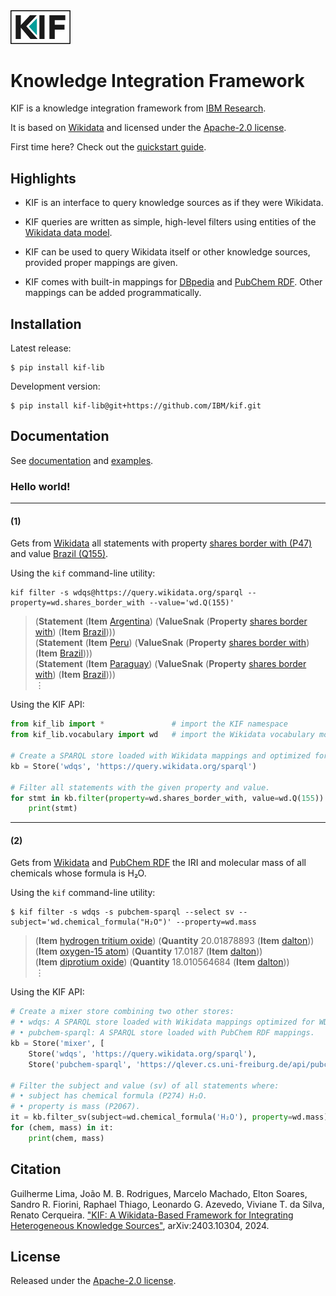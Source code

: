 <img src="https://raw.githubusercontent.com/IBM/kif/refs/heads/main/docs/_static/kif-boxed.svg" width="96">

# Knowledge Integration Framework

KIF is a knowledge integration framework from [IBM Research](https://research.ibm.com/).

It is based on [Wikidata](https://www.wikidata.org/) and licensed
under the [Apache-2.0 license](./LICENSE).

First time here? Check out the [quickstart
guide](https://ibm.github.io/kif/quickstart.html).

## Highlights

* KIF is an interface to query knowledge sources as if they were Wikidata.

* KIF queries are written as simple, high-level filters using entities of the
  [Wikidata data model](https://www.wikidata.org/wiki/Wikidata:Data_model).

* KIF can be used to query Wikidata itself or other knowledge sources,
  provided proper mappings are given.

* KIF comes with built-in mappings for [DBpedia](https://www.dbpedia.org/)
  and [PubChem RDF](https://pubchem.ncbi.nlm.nih.gov/docs/rdf).  Other
  mappings can be added programmatically.

## Installation

Latest release:

```shell
$ pip install kif-lib
```

Development version:
```shell
$ pip install kif-lib@git+https://github.com/IBM/kif.git
```

## Documentation

See [documentation](https://ibm.github.io/kif/) and [examples](./examples).

### Hello world!

<hr/>

#### (1)

Gets from [Wikidata](https://www.wikidata.org/) all statements with property [shares border with (P47)](http://www.wikidata.org/entity/P47) and value [Brazil (Q155)](http://www.wikidata.org/entity/Q155).

Using the `kif` command-line utility:

```shell
kif filter -s wdqs@https://query.wikidata.org/sparql --property=wd.shares_border_with --value='wd.Q(155)'
```

> (**Statement** (**Item** [Argentina](http://www.wikidata.org/entity/Q414)) (**ValueSnak** (**Property** [shares border with](http://www.wikidata.org/entity/P47)) (**Item** [Brazil](http://www.wikidata.org/entity/Q155)))) <br/>
> (**Statement** (**Item** [Peru](http://www.wikidata.org/entity/Q419)) (**ValueSnak** (**Property** [shares border with](http://www.wikidata.org/entity/P47)) (**Item** [Brazil](http://www.wikidata.org/entity/Q155)))) <br/>
> (**Statement** (**Item** [Paraguay](http://www.wikidata.org/entity/Q733)) (**ValueSnak** (**Property** [shares border with](http://www.wikidata.org/entity/P47)) (**Item** [Brazil](http://www.wikidata.org/entity/Q155)))) <br/>
> ⋮

Using the KIF API:

```python
from kif_lib import *               # import the KIF namespace
from kif_lib.vocabulary import wd   # import the Wikidata vocabulary module

# Create a SPARQL store loaded with Wikidata mappings and optimized for WDQS.
kb = Store('wdqs', 'https://query.wikidata.org/sparql')

# Filter all statements with the given property and value.
for stmt in kb.filter(property=wd.shares_border_with, value=wd.Q(155)):
    print(stmt)
```

<hr/>

#### (2)

Gets from [Wikidata](https://www.wikidata.org/) and [PubChem RDF](https://qlever.cs.uni-freiburg.de/api/pubchem) the IRI and molecular mass of all chemicals whose formula is H₂O.

Using the `kif` command-line utility:

```shell
$ kif filter -s wdqs -s pubchem-sparql --select sv --subject='wd.chemical_formula("H₂O")' --property=wd.mass
```

> (**Item** [hydrogen tritium oxide](http://www.wikidata.org/entity/Q106010186)) (**Quantity** 20.01878893 (**Item** [dalton](http://www.wikidata.org/entity/Q483261))) <br/>
> (**Item** [oxygen-15 atom](http://rdf.ncbi.nlm.nih.gov/pubchem/compound/CID10129877)) (**Quantity** 17.0187 (**Item** [dalton](http://www.wikidata.org/entity/Q483261))) <br/>
> (**Item** [diprotium oxide](http://www.wikidata.org/entity/Q106010185)) (**Quantity** 18.010564684 (**Item** [dalton](http://www.wikidata.org/entity/Q483261))) <br/>
> ⋮

Using the KIF API:

```python
# Create a mixer store combining two other stores:
# • wdqs: A SPARQL store loaded with Wikidata mappings optimized for WDQS.
# • pubchem-sparql: A SPARQL store loaded with PubChem RDF mappings.
kb = Store('mixer', [
    Store('wdqs', 'https://query.wikidata.org/sparql'),
    Store('pubchem-sparql', 'https://qlever.cs.uni-freiburg.de/api/pubchem')])

# Filter the subject and value (sv) of all statements where:
# • subject has chemical formula (P274) H₂O.
# • property is mass (P2067).
it = kb.filter_sv(subject=wd.chemical_formula('H₂O'), property=wd.mass)
for (chem, mass) in it:
    print(chem, mass)
```

## Citation

Guilherme Lima, João M. B. Rodrigues, Marcelo Machado, Elton Soares, Sandro
R. Fiorini, Raphael Thiago, Leonardo G. Azevedo, Viviane T. da Silva, Renato
Cerqueira. ["KIF: A Wikidata-Based Framework for Integrating Heterogeneous
Knowledge Sources"](https://arxiv.org/abs/2403.10304), arXiv:2403.10304,
2024.

## License

Released under the [Apache-2.0 license](./LICENSE).
